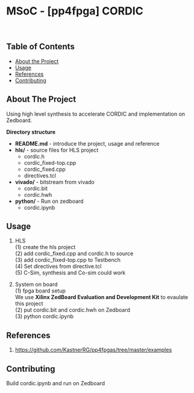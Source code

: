 # MSoC - [pp4fpga] CORDIC



<br />
<p align="center">  
</p>



<!-- TABLE OF CONTENTS -->
## Table of Contents

* [About the Project](#about-the-project)
* [Usage](#usage)
* [References](#References)
* [Contributing](#contributing)


<!-- ABOUT THE PROJECT -->
## About The Project
Using high level synthesis to accelerate CORDIC and implementation on Zedboard.  

**Directory structure**
* **README.md** - introduce the project, usage and reference 
* **hls/** - source files for HLS project 
  * cordic.h
  * cordic_fixed-top.cpp
  * cordic_fixed.cpp
  * directives.tcl
* **vivado/**  -  bitstream from vivado 
  * cordic.bit
  * cordic.hwh
* **python/**  -  Run on zedboard 
  * cordic.ipynb 


<!-- USAGE EXAMPLES -->
## Usage
1. HLS <br>
(1) create the hls project <br>
(2) add cordic_fixed.cpp and cordic.h to source <br>
(3) add cordic_fixed-top.cpp to Testbench <br>
(4) Set directives from directive.tcl <br>
(5) C-Sim, synthesis and Co-sim could work <br>

2. System on board <br>
(1) fpga board setup <br>
    We use **Xilinx ZedBoard Evaluation and Development Kit** to evaulate this project <br>
(2) put cordic.bit and cordic.hwh on Zedboard <br>
(3) python cordic.ipynb <br>

## References
1. https://github.com/KastnerRG/pp4fpgas/tree/master/examples

<!-- CONTRIBUTING -->
## Contributing
Build cordic.ipynb and run on Zedboard  
